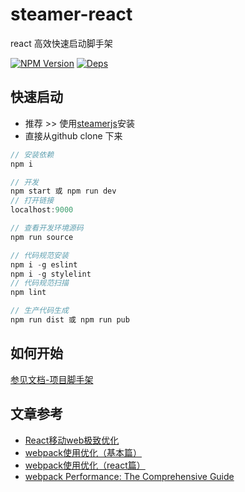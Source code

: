 # steamer-react
react 高效快速启动脚手架

[![NPM Version](https://img.shields.io/npm/v/steamer-react.svg?style=flat)](https://www.npmjs.com/package/steamer-react)
[![Deps](https://david-dm.org/SteamerTeam/steamer-react.svg)](https://david-dm.org/SteamerTeam/steamer-react)


## 快速启动

* 推荐 >> 使用[steamerjs](https://steamerjs.github.io/steamerjs/docs/How-To-Start.html)安装
* 直接从github clone 下来

```javascript
// 安装依赖
npm i

// 开发
npm start 或 npm run dev
// 打开链接
localhost:9000

// 查看开发环境源码
npm run source

// 代码规范安装
npm i -g eslint
npm i -g stylelint
// 代码规范扫描
npm lint

// 生产代码生成
npm run dist 或 npm run pub

```


## 如何开始
[参见文档-项目脚手架](https://steamerjs.github.io/steamerjs/docs/Starterkit.html)


## 文章参考

* [React移动web极致优化](https://github.com/lcxfs1991/blog/issues/8)
* [webpack使用优化（基本篇）](https://github.com/lcxfs1991/blog/issues/2)
* [webpack使用优化（react篇）](https://github.com/lcxfs1991/blog/issues/7)
* [webpack Performance: The Comprehensive Guide](https://github.com/lcxfs1991/blog/issues/15)
